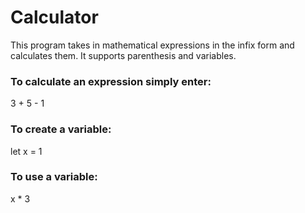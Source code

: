 # Calculator

This program takes in mathematical expressions in the infix form and calculates them. It supports parenthesis and variables.


### To calculate an expression simply enter:

3 + 5 - 1


### To create a variable:

let x = 1


### To use a variable:

x * 3
